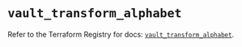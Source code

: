# `vault_transform_alphabet`

Refer to the Terraform Registry for docs: [`vault_transform_alphabet`](https://registry.terraform.io/providers/hashicorp/vault/4.5.0/docs/resources/transform_alphabet).
